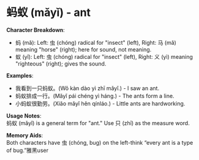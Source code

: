 # **蚂蚁 (mǎyǐ) - ant**

**Character Breakdown**:  
- 蚂 (mǎ): Left: 虫 (chóng) radical for "insect" (left), Right: 马 (mǎ) meaning "horse" (right); here for sound, not meaning.  
- 蚁 (yǐ): Left: 虫 (chóng) radical for "insect" (left), Right: 义 (yì) meaning "righteous" (right); gives the sound.

**Examples**:  
- 我看到一只蚂蚁。(Wǒ kàn dào yì zhī mǎyǐ.) - I saw an ant.  
- 蚂蚁排成一行。(Mǎyǐ pái chéng yì háng.) - The ants form a line.  
- 小蚂蚁很勤劳。(Xiǎo mǎyǐ hěn qínláo.) - Little ants are hardworking.

**Usage Notes**:  
蚂蚁 (mǎyǐ) is a general term for "ant." Use 只 (zhī) as the measure word.

**Memory Aids**:  
Both characters have 虫 (chóng, bug) on the left-think “every ant is a type of bug.”雅黑user